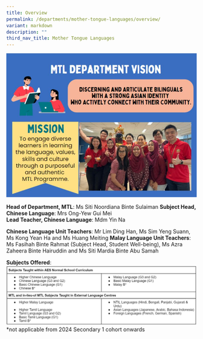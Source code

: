 ```yaml
---
title: Overview
permalink: /departments/mother-tongue-languages/overview/
variant: markdown
description: ""
third_nav_title: Mother Tongue Languages
---
```

![](/images/MT1.JPG)

**Head of Department, MTL**: Ms Siti Noordiana Binte Sulaiman
**Subject Head, Chinese Language**: Mrs Ong-Yew Gui Mei  
**Lead Teacher, Chinese Language**: Mdm Yin Na

**Chinese Language Unit Teachers**: Mr Lim Ding Han, Ms Sim Yeng Suann, Ms Kong Yean Ha and Ms Huang Meiting
**Malay Language Unit Teachers**: Ms Fasihah Binte Rahmat (Subject Head, Student Well-being), Ms Azra Zaheera Binte Hairuddin and Ms Siti Mardia Binte Abu Samah

**Subjects Offered**:
![](/images/MT2.JPG)
*not applicable from 2024 Secondary 1 cohort onwards